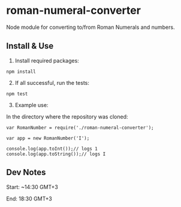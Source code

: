 # roman-numeral-converter
Node module for converting to/from Roman Numerals and numbers.

## Install & Use

1. Install required packages:

  `npm install`

2. If all successful, run the tests:

  `npm test`

3. Example use:

  In the directory where the repository was cloned:

  ```
  var RomanNumber = require('./roman-numeral-converter');
  
  var app = new RomanNumber('I');
  
  console.log(app.toInt());// logs 1
  console.log(app.toString());// logs I
  
  ```

## Dev Notes

Start: ~14:30 GMT+3

End: 18:30 GMT+3
